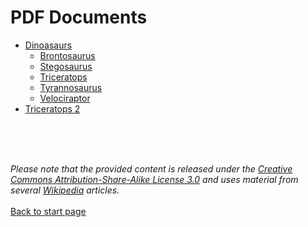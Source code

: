 # PDF Documents


- [Dinoasaurs](https://christina-niegel.github.io/demo-docs/content-pdfs/Dinosaur_Wikipedia_Article.pdf)
    - [Brontosaurus](https://christina-niegel.github.io/demo-docs/content-pdfs/BrontosaurusWikipedia_Article.pdf)
    - [Stegosaurus](https://christina-niegel.github.io/demo-docs/content-pdfs/Stegosaurus_Wikipedia_Article.pdf)
    - [Triceratops](https://christina-niegel.github.io/demo-docs/content-pdfs/Triceratops_Wikipedia_Article.pdf)
    - [Tyrannosaurus](https://christina-niegel.github.io/demo-docs/content-pdfs/Tyrannosaurus_Wikipedia_Article.pdf)
    - [Velociraptor](https://christina-niegel.github.io/demo-docs/content-pdfs/Triceratops_Wikipedia_Article.pdf)
- [Triceratops 2](https://christina-niegel.github.io/demo-docs/content-pdfs/Velociraptor_Wikipedia_Article.pdf)

<br>
<br>
<br>

_Please note that the provided content is released under the [Creative Commons Attribution-Share-Alike License 3.0](https://creativecommons.org/licenses/by-sa/3.0/") and uses material from several [Wikipedia](https://en.wikipedia.org/wiki/Main_Page) articles._
<br>
<br>
[Back to start page](/../index.md)
